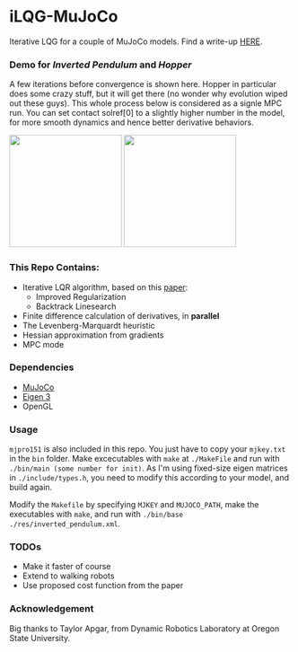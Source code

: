 # iLQG-MuJoCo
Iterative LQG for a couple of MuJoCo models. Find a write-up [HERE](https://mahanfathi.github.io/blog/ilqr/index.html).

### Demo for _Inverted Pendulum_ and _Hopper_
A few iterations before convergence is shown here. Hopper in particular does some crazy stuff, but it will get there (no wonder why evolution wiped out these guys). This whole process below is considered as a signle MPC run. You can set contact solref[0] to a slightly higher number in the model, for more smooth dynamics and hence better derivative behaviors. 

<img src="https://i.imgur.com/kOUsrXA.gif" width="200"> <img src="https://i.imgur.com/8z8WXNd.gif" width="200"> 

### This Repo Contains:
- Iterative LQR algorithm, based on this [paper](https://homes.cs.washington.edu/~todorov/papers/TassaIROS12.pdf
): 
  - Improved Regularization 
  - Backtrack Linesearch 
- Finite difference calculation of derivatives, in **parallel**
- The Levenberg-Marquardt heuristic
- Hessian approximation from gradients 
- MPC mode

### Dependencies
- [MuJoCo](MuJoCo.org)
- [Eigen 3](http://eigen.tuxfamily.org)
- OpenGL 

### Usage 
`mjpro151` is also included in this repo. You just have to copy your `mjkey.txt` in the `bin` folder. Make excecutables with `make` at `./MakeFile` and run with `./bin/main (some number for init)`. As I'm using fixed-size eigen matrices in `./include/types.h`, you need to modify this according to your model, and build again.   

Modify the `Makefile` by specifying `MJKEY` and `MUJOCO_PATH`, make the executables with `make`, 
and run with `./bin/base ./res/inverted_pendulum.xml`.

### TODOs
- Make it faster of course 
- Extend to walking robots 
- Use proposed cost function from the paper 

### Acknowledgement 
Big thanks to Taylor Apgar, from Dynamic Robotics Laboratory at Oregon State University. 

